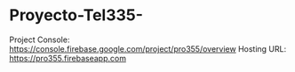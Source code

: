 # Proyecto-Tel335-

Project Console: https://console.firebase.google.com/project/pro355/overview
Hosting URL: https://pro355.firebaseapp.com
